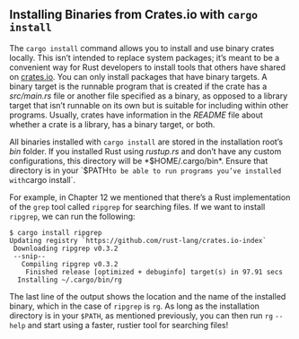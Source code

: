 ## Installing Binaries from Crates.io with `cargo install`

The `cargo install` command allows you to install and use binary crates
locally. This isn’t intended to replace system packages; it’s meant to be a
convenient way for Rust developers to install tools that others have shared on
[crates.io](https://crates.io)<!-- ignore -->. You can only install packages
that have binary targets. A binary target is the runnable program that is
created if the crate has a *src/main.rs* file or another file specified as a
binary, as opposed to a library target that isn’t runnable on its own but is
suitable for including within other programs. Usually, crates have information
in the *README* file about whether a crate is a library, has a binary target,
or both.

All binaries installed with `cargo install` are stored in the installation
root’s *bin* folder. If you installed Rust using *rustup.rs* and don’t have any
custom configurations, this directory will be *$HOME/.cargo/bin*. Ensure that
directory is in your `$PATH` to be able to run programs you’ve installed with
`cargo install`.

For example, in Chapter 12 we mentioned that there’s a Rust implementation of
the `grep` tool called `ripgrep` for searching files. If we want to install
`ripgrep`, we can run the following:

```text
$ cargo install ripgrep
Updating registry `https://github.com/rust-lang/crates.io-index`
 Downloading ripgrep v0.3.2
 --snip--
   Compiling ripgrep v0.3.2
    Finished release [optimized + debuginfo] target(s) in 97.91 secs
  Installing ~/.cargo/bin/rg
```

The last line of the output shows the location and the name of the installed
binary, which in the case of `ripgrep` is `rg`. As long as the installation
directory is in your `$PATH`, as mentioned previously, you can then run `rg`
`--help` and start using a faster, rustier tool for searching files!
